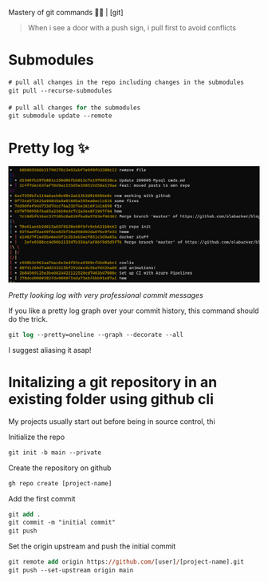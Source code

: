 Mastery of git commands 🧙‍♂️ | [git]

> When i see a door with a push sign, i pull first to avoid conflicts

# Submodules

```ps
# pull all changes in the repo including changes in the submodules
git pull --recurse-submodules

# pull all changes for the submodules
git submodule update --remote
```

# Pretty log ✨

![alt text](images/gitlogs.png "Awesome log")

*Pretty looking log with very professional commit messages*

If you like a pretty log graph over your commit history, this command should do the trick.

```ps
git log --pretty=oneline --graph --decorate --all
```

I suggest aliasing it asap!

# Initalizing a git repository in an existing folder using github cli

My projects usually start out before being in source control, thi


Initialize the repo
```ps
git init -b main --private
```

Create the repository on github
```ps
gh repo create [project-name]
```

Add the first commit
```ps
git add . 
git commit -m "initial commit" 
git push
```

Set the origin upstream and push the initial commit
```ps
git remote add origin https://github.com/[user]/[project-name].git
git push --set-upstream origin main
```

